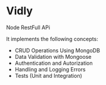 # Vidly

Node RestFull APi

It implements the following concepts:

  * CRUD Operations Using MongoDB
  * Data Validation with Mongoose
  * Authentication and Autorization
  * Handling and Logging Errors
  * Tests (Unit and Integration)
